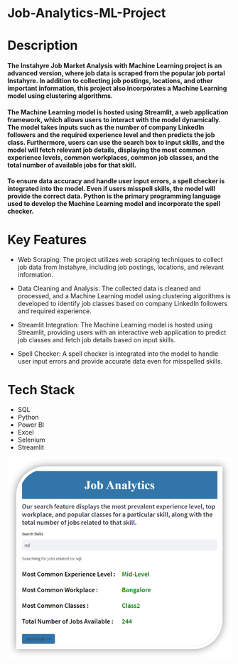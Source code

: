 # Job-Analytics-ML-Project

# Description
#### The Instahyre Job Market Analysis with Machine Learning project is an advanced version, where job data is scraped from the popular job portal Instahyre. In addition to collecting job postings, locations, and other important information, this project also incorporates a Machine Learning model using clustering algorithms.

#### The Machine Learning model is hosted using Streamlit, a web application framework, which allows users to interact with the model dynamically. The model takes inputs such as the number of company LinkedIn followers and the required experience level and then predicts the job class. Furthermore, users can use the search box to input skills, and the model will fetch relevant job details, displaying the most common experience levels, common workplaces, common job classes, and the total number of available jobs for that skill.

#### To ensure data accuracy and handle user input errors, a spell checker is integrated into the model. Even if users misspell skills, the model will provide the correct data. Python is the primary programming language used to develop the Machine Learning model and incorporate the spell checker.

# Key Features
* Web Scraping: The project utilizes web scraping techniques to collect job data from Instahyre, including job postings, locations, and relevant information.

* Data Cleaning and Analysis: The collected data is cleaned and processed, and a Machine Learning model using clustering algorithms is developed to identify job classes based on company LinkedIn followers and required experience.

* Streamlit Integration: The Machine Learning model is hosted using Streamlit, providing users with an interactive web application to predict job classes and fetch job details based on input skills.

* Spell Checker: A spell checker is integrated into the model to handle user input errors and provide accurate data even for misspelled skills.

# Tech Stack
- SQL
- Python
- Power BI
- Excel
- Selenium
- Streamlit

![Model Image](https://github.com/Harsh9174/Job-Analytics-ML-Project/blob/main/Model%20Image.png?raw=true)
